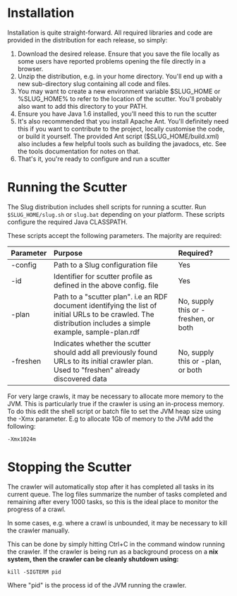 # Installation #

Installation is quite straight-forward. All required libraries and code are provided in the distribution for each release, so simply:

  1. Download the desired release. Ensure that you save the file locally as some users have reported problems opening the file directly in a browser.
  1. Unzip the distribution, e.g. in your home directory. You'll end up with a new sub-directory slug containing all code and files.
  1. You may want to create a new environment variable $SLUG\_HOME or %SLUG\_HOME% to refer to the location of the scutter. You'll probably also want to add this directory to your PATH.
  1. Ensure you have Java 1.6 installed, you'll need this to run the scutter
  1. It's also recommended that you install Apache Ant. You'll definitely need this if you want to contribute to the project, locally customise the code, or build it yourself. The provided Ant script ($SLUG\_HOME/build.xml) also includes a few helpful tools such as building the javadocs, etc. See the tools documentation for notes on that.
  1. That's it, you're ready to configure and run a scutter

# Running the Scutter #

The Slug distribution includes shell scripts for running a scutter. Run `$SLUG_HOME/slug.sh` or `slug.bat` depending on your platform. These scripts configure the required Java CLASSPATH.

These scripts accept the following parameters. The majority are required:

|Parameter|Purpose|Required?|
|:--------|:------|:--------|
|-config  |Path to a Slug configuration file|Yes      |
|-id      |Identifier for scutter profile as defined in the above config. file|Yes      |
|-plan    |Path to a "scutter plan". i.e an RDF document identifying the list of initial URLs to be crawled. The distribution includes a simple example, sample-plan.rdf|No, supply this or -freshen, or both|
|-freshen |Indicates whether the scutter should add all previously found URLs to its initial crawler plan. Used to "freshen" already discovered data|No, supply this or -plan, or both|

For very large crawls, it may be necessary to allocate more memory to the JVM. This is particularly true if the crawler is using an in-process memory. To do this edit the shell script or batch file to set the JVM heap size using the -Xmx parameter. E.g to allocate 1Gb of memory to the JVM add the following:

```
-Xmx1024m
```

# Stopping the Scutter #

The crawler will automatically stop after it has completed all tasks in its current queue. The log files summarize the number of tasks completed and remaining after every 1000 tasks, so this is the ideal place to monitor the progress of a crawl.

In some cases, e.g. where a crawl is unbounded, it may be necessary to kill the crawler manually.

This can be done by simply hitting Ctrl+C in the command window running the crawler. If the crawler is being run as a background process on a **nix system, then the crawler can be cleanly shutdown using:**

```
kill -SIGTERM pid
```

Where "pid" is the process id of the JVM running the crawler.